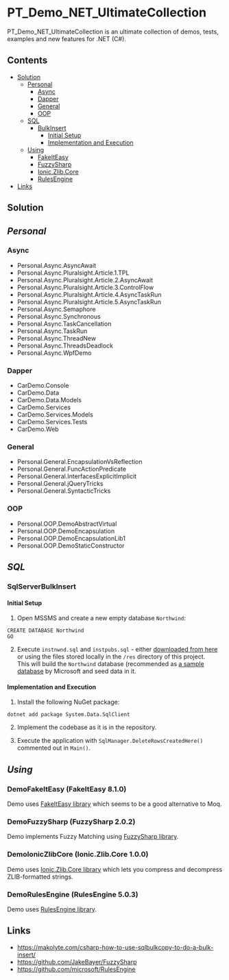 # PT_Demo_NET_UltimateCollection

PT_Demo_NET_UltimateCollection is an ultimate collection of demos, tests, examples and new features for .NET (C#).

## Contents
- [Solution](#solution)
    - [Personal](#personal)
        - [Async](#async)
        - [Dapper](#dapper)
        - [General](#general)
        - [OOP](#oop)
    - [SQL](#sql)
        - [BulkInsert](#sqlserverbulkinsert)
            - [Initial Setup](#initial-setup)
            - [Implementation and Execution](#implementation-and-execution)
    - [Using](#using)
        - [FakeItEasy](#demofakeiteasy-fakeiteasy-810)
        - [FuzzySharp](#demofuzzysharp-fuzzysharp-202)
        - [Ionic.Zlib.Core](#demoioniczlibcore-ioniczlibcore-100)
        - [RulesEngine](#demorulesengine-rulesengine-503)
- [Links](#links)

## Solution

## *Personal*

### Async
- Personal.Async.AsyncAwait
- Personal.Async.Pluralsight.Article.1.TPL
- Personal.Async.Pluralsight.Article.2.AsyncAwait
- Personal.Async.Pluralsight.Article.3.ControlFlow
- Personal.Async.Pluralsight.Article.4.AsyncTaskRun
- Personal.Async.Pluralsight.Article.5.AsyncTaskRun
- Personal.Async.Semaphore
- Personal.Async.Synchronous
- Personal.Async.TaskCancellation
- Personal.Async.TaskRun
- Personal.Async.ThreadNew
- Personal.Async.ThreadsDeadlock
- Personal.Async.WpfDemo

### Dapper
- CarDemo.Console
- CarDemo.Data
- CarDemo.Data.Models
- CarDemo.Services
- CarDemo.Services.Models
- CarDemo.Services.Tests
- CarDemo.Web

### General
- Personal.General.EncapsulationVsReflection
- Personal.General.FuncActionPredicate
- Personal.General.InterfacesExplicitImplicit
- Personal.General.jQueryTricks
- Personal.General.SyntacticTricks

### OOP
- Personal.OOP.DemoAbstractVirtual
- Personal.OOP.DemoEncapsulation
- Personal.OOP.DemoEncapsulationLib1
- Personal.OOP.DemoStaticConstructor

## *SQL*

### SqlServerBulkInsert

#### Initial Setup

1. Open MSSMS and create a new empty database `Northwind`:

```
CREATE DATABASE Northwind
GO
```

2. Execute `instnwnd.sql` and `instpubs.sql` - either [downloaded from here](https://github.com/Microsoft/sql-server-samples/tree/master/samples/databases/northwind-pubs) or using the files stored locally in the `/res` directory of this project.<br>
This will build the `Northwind` database (recommended as [a sample database](https://learn.microsoft.com/en-us/dotnet/framework/data/adonet/sql/linq/downloading-sample-databases) by Microsoft and seed data in it.

#### Implementation and Execution

1. Install the following NuGet package:

```
dotnet add package System.Data.SqlClient
```

2. Implement the codebase as it is in the repository.

3. Execute the application with `SqlManager.DeleteRowsCreatedHere()` commented out in `Main()`.

## *Using*

### DemoFakeItEasy (FakeItEasy 8.1.0)
Demo uses [FakeItEasy library](https://fakeiteasy.github.io/) which seems to be a good alternative to Moq.

### DemoFuzzySharp (FuzzySharp 2.0.2)
Demo implements Fuzzy Matching using [FuzzySharp library](https://github.com/JakeBayer/FuzzySharp).

### DemoIonicZlibCore (Ionic.Zlib.Core 1.0.0)
Demo uses [Ionic.Zlib.Core library](https://www.nuget.org/packages/Ionic.Zlib.Core/) which lets you compress and decompress ZLIB-formatted strings.

### DemoRulesEngine (RulesEngine 5.0.3)
Demo uses [RulesEngine library](https://github.com/microsoft/RulesEngine).

## Links
- https://makolyte.com/csharp-how-to-use-sqlbulkcopy-to-do-a-bulk-insert/
- https://github.com/JakeBayer/FuzzySharp
- https://github.com/microsoft/RulesEngine

